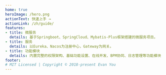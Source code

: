 ```yaml
---
home: true
heroImage: /hero.png
actionText: 快速上手 →
actionLink: /zh/guide/
features:
- title: 微服务
  details: 基于Springboot、SpringCloud、Mybatis-Plus框架搭建的微服务项目。
- title: 服务
  details: 以Eureka、Nacos为注册中心，Gateway为网关。
- title: 功能模块
  details: 内置完整的权限架构、基础功能设置、在线开发、BPM协同、日志管理等功能模块。
footer: 
# MIT Licensed | Copyright © 2018-present Evan You
---
```

